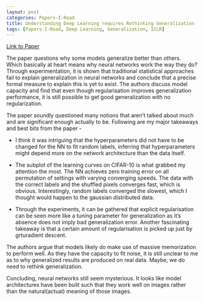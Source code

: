 ```yaml
---
layout: post
categories: Papers-I-Read
title: Understanding Deep Learning requires Rethinking Generalization
tags: [Papers-I-Read, Deep Learning, Generalization, ICLR]
---
```


[Link to Paper](https://arxiv.org/abs/1611.03530)

The paper questions why some models generalize better than others. Which basically at heart means why neural networks work the way they do? Through experimentation, it is shown that traditional statistical approaches fail to explain generalization in neural networks and conclude that a precise formal measure to explain this is yet to exist. The authors discuss model capacity and find that even though regularisation improves generalization performance, it is still possible to get good generalization with no regularization.

The paper soundly questioned many notions that aren’t talked about much and are significant enough actually to be. Following are my major takeaways and best bits from the paper - 

- I think it was intriguing that the hyperparameters did not have to be changed for the NN to fit random labels, inferring that hyperparameters might depend more on the network architecture than the data itself. 

- The subplot of the learning curves on CIFAR-10 is what grabbed my attention the most. The NN achieves zero training error on all permutation of settings with varying converging speeds. The data with the correct labels and the shuffled pixels converges fast, which is obvious. Interestingly, random labels converged the slowest, which I thought would happen to the gaussian distributed data. 

- Through the experiments, it can be gathered that explicit regularisation can be seen more like a tuning parameter for generalization as it’s absence does not imply bad generalization error. Another fascinating takeaway is that a certain amount of regularisation is picked up just by grturadient descent.

The authors argue that models likely do make use of massive memorization to perform well. As they have the capacity to fit noise, it is still unclear to me as to why generalized results are produced on real data. Maybe, we do need to rethink generalization.

Concluding, neural networks still seem mysterious. It looks like model architectures have been built such that they work well on images rather than the natural(actual) meaning of those images.
